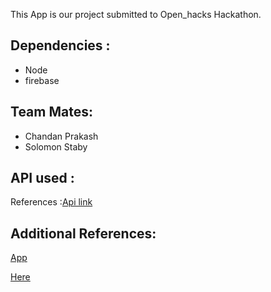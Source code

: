 This App is our project submitted to Open_hacks Hackathon.

## Dependencies :
<ul> 
	<li> Node </li>
	<li> firebase </li>
</ul>

## Team Mates:
<ul> 
	<li> Chandan Prakash </li>
	<li> Solomon Staby </li>
</ul>

## API used :
References :[Api link](https://pomber.github.io/covid19/timeseries.json)

## Additional References:
[App](https://github.com/pomber/covid19)

[Here](
https://github.com/workaholic7/covid19visuals)
